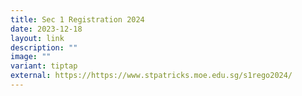 ```yaml
---
title: Sec 1 Registration 2024
date: 2023-12-18
layout: link
description: ""
image: ""
variant: tiptap
external: https://https://www.stpatricks.moe.edu.sg/s1rego2024/
---
```

